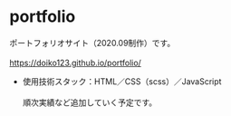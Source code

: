# portfolio
ポートフォリオサイト（2020.09制作）です。<br><br>
https://doiko123.github.io/portfolio/

- 使用技術スタック：HTML／CSS（scss）／JavaScript
<br><br>
順次実績など追加していく予定です。
